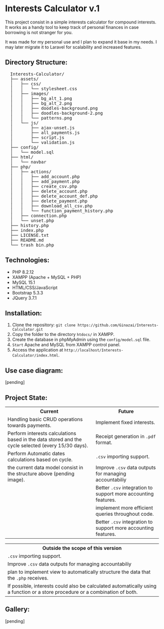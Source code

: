<h1>Interests Calculator v.1</h1>
<p>This project consist in a simple interests calculator for compound interests. It works as a handy tool to keep track of personal finances in case borrowing is not stranger for you.</p>
<p>It was made for my personal use and I plan to expand it base in my needs. I may later migrate it to Laravel for scalability and increased features.</p>
<h2>Directory Structure:</h2>
<pre>
  Interests-Calculator/
  ├── assets/
  │   ├── css/
  │   │   └── stylesheet.css
  │   ├── images/
  │   │   ├── bg_alt_1.png
  │   │   ├── bg_alt_2.png
  │   │   ├── doodles-background.png
  │   │   ├── doodles-background-2.png
  │   │   └── patterns.png
  │   └── js/
  │       ├── ajax-unset.js
  │       ├── all_payments.js
  │       ├── script.js
  │       └── validation.js
  ├── config/
  │   └── model.sql
  ├── html/
  │   └── navbar
  ├── php/
  │   ├── actions/
  │   │   ├── add_account.php
  │   │   ├── add_payment.php
  │   │   ├── create_csv.php
  │   │   ├── delete_account.php
  │   │   ├── delete_account_def.php
  │   │   ├── delete_payment.php
  │   │   ├── download_all_csv.php
  │   │   └── function_payment_history.php
  │   ├── connection.php
  │   └── unset.php
  ├── history.php
  ├── index.php
  ├── LICENSE.txt
  ├── README.md
  └── trash_bin.php
</pre>
<h2>Technologies:</h2>
<ul>
  <li>PHP 8.2.12</li>
  <li>XAMPP (Apache + MySQL + PHP)</li>
  <li>MySQL 15.1</li>
  <li>HTML/CSS/JavaScript</li>
  <li>Bootstrap 5.3.3</li>
  <li>JQuery 3.7.1</li>
</ul>
<h2>Installation:</h2>
<ol>
  <li>Clone the repository: <code>git clone https://github.com/Ginazai/Interests-Calculator.git</code></li>
   <li>Copy the folder to the directory <code>htdocs/</code> in XAMPP.</li>
   <li>Create the database in phpMyAdmin using the <code>config/model.sql</code> file.</li>
   <li><code>Start</code> Apache and MySQL from XAMPP control panel.</li>
   <li>Access the application at <code>http://localhost/Interests-Calculator/index.html</code>.</li>
</ol>
<h2>Use case diagram:</h2>
[pending]
<h2>Project State:</h2>
<table>
  <tr>
    <th>Current</th>
    <th>Future</th>
  </tr>
  <tr>
    <td>Handling basic CRUD operations towards payments.</td>
    <td>Implement fixed interests.</td>
  </tr>

  <tr>
    <td>Perform interests calculations based in the data stored and the cycle selected (every 15/30 days).</td>
    <td>Receipt generation in <code>.pdf</code> format.</td>
  </tr>

  <tr>
    <td>Perform Automatic dates calculations based on cycle.</td>
    <td><code>.csv</code> importing support.</td>
  </tr>
  <tr>
  	<td>the current data model consist in the structure above (pending image).</td>
  	<td>Improve <code>.csv</code> data outputs for managing accountabiliy</td>
  </tr>
  <tr>
  	<td></td>
    <td>Better <code>.csv</code> integration to support more accounting features.</td>
  </tr>
  <tr>
    <td></td>
    <td>implement more efficient queries throughout code.</td>
  </tr>
  <tr>
    <td></td>
    <td>Better <code>.csv</code> integration to support more accounting features.</td>
  </tr>
</table>
<table>
  <tr>
    <th>Outside the scope of this version</th>
  </tr>
  <tr>
    <td><code>.csv</code> importing support.</td>
  </tr>
  <tr>
  	<td>Improve <code>.csv</code> data outputs for managing accountabiliy</td>
  </tr>
  <tr>
    <td>plan to implement view to automatically structure the data that the <code>.php</code> receives.</td>
  </tr>
  <tr>
    <td>If possible, interests could also be calculated automatically using a function or a store procedure or a combination of both.</td>
  </tr>
</table>
<h2>Gallery:</h2>
[pending]